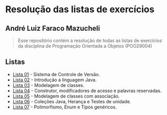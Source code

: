 # Resolução das listas de exercícios
## André Luiz Faraco Mazucheli
> Esse repositório contém a resolução de todas as listas de exercícios da disciplina de Programação Orientada a Objetos (POO29004)
## Listas
* [Lista 01](lista-01) - Sistema de Controle de Versão.
* [Lista 02](lista-02) - Introdução a linguagem Java.
* [Lista 03](lista-03) - Modelagem de classes.
* [Lista 04](lista-04) - Construtor, modificadores de acesso e palavras reservadas.
* [Lista 05](lista-05) - Modelagem de classes com associação.
* [Lista 06](lista-06) - Coleções Java, Herança e Testes de unidade.
* [Lista 07](lista-07) - Polimorfismo, Enum e Tipos genéricos.
